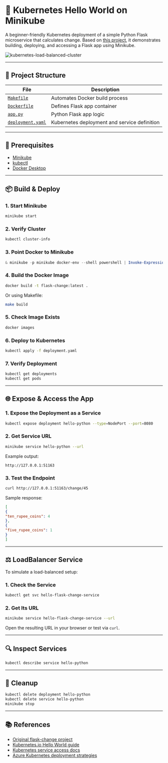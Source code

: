 # 🚀 Kubernetes Hello World on Minikube

A beginner-friendly Kubernetes deployment of a simple Python Flask microservice that calculates change. Based on [this project](https://github.com/noahgift/flask-change-microservice), it demonstrates building, deploying, and accessing a Flask app using Minikube.

![kubernetes-load-balanced-cluster](https://user-images.githubusercontent.com/58792/111511557-3f45a280-8725-11eb-8e4a-5f5ef787796d.png)

---

## 📁 Project Structure

| File | Description |
|------|-------------|
| [`Makefile`](Makefile) | Automates Docker build process |
| [`Dockerfile`](Dockerfile) | Defines Flask app container |
| [`app.py`](app.py) | Python Flask app logic |
| [`deployment.yaml`](deployment.yaml) | Kubernetes deployment and service definition |

---

## 🔧 Prerequisites

- [Minikube](https://minikube.sigs.k8s.io/docs/start/)
- [kubectl](https://kubernetes.io/docs/tasks/tools/)
- [Docker Desktop](https://www.docker.com/products/docker-desktop)

---

## 📦 Build & Deploy

### 1. Start Minikube

```bash
minikube start
```

### 2. Verify Cluster

```bash
kubectl cluster-info
```

### 3. Point Docker to Minikube

```powershell
& minikube -p minikube docker-env --shell powershell | Invoke-Expression
```

### 4. Build the Docker Image

```bash
docker build -t flask-change:latest .
```

Or using Makefile:

```bash
make build
```

### 5. Check Image Exists

```bash
docker images
```

### 6. Deploy to Kubernetes

```bash
kubectl apply -f deployment.yaml
```

### 7. Verify Deployment

```bash
kubectl get deployments
kubectl get pods
```

---

## 🌐 Expose & Access the App

### 1. Expose the Deployment as a Service

```bash
kubectl expose deployment hello-python --type=NodePort --port=8080
```

### 2. Get Service URL

```bash
minikube service hello-python --url
```

Example output:

```
http://127.0.0.1:51163
```

### 3. Test the Endpoint

```bash
curl http://127.0.0.1:51163/change/45
```

Sample response:

```json
[
{
"ten_rupee_coins": 4
},
{
"five_rupee_coins": 1
}
]
```

---

## ⚖️ LoadBalancer Service

To simulate a load-balanced setup:

### 1. Check the Service

```bash
kubectl get svc hello-flask-change-service
```

### 2. Get Its URL

```bash
minikube service hello-flask-change-service --url
```

Open the resulting URL in your browser or test via `curl`.

---

## 🔍 Inspect Services

```bash
kubectl describe service hello-python
```

---

## 🧹 Cleanup

```bash
kubectl delete deployment hello-python
kubectl delete service hello-python
minikube stop
```

---

## 📚 References

- [Original flask-change project](https://github.com/noahgift/kubernetes-hello-world-python-flask)
- [Kubernetes.io Hello World guide](https://kubernetes.io/blog/2019/07/23/get-started-with-kubernetes-using-python/)
- [Kubernetes service access docs](https://kubernetes.io/docs/tasks/access-application-cluster/service-access-application-cluster/)
- [Azure Kubernetes deployment strategies](https://azure.microsoft.com/en-us/overview/kubernetes-deployment-strategy/)
